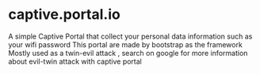 # captive.portal.io

A simple Captive Portal that collect your personal data information such as your wifi password
This portal are made by bootstrap as the framework
Mostly used as a twin-evil attack , search on google for more information about evil-twin attack with captive portal
